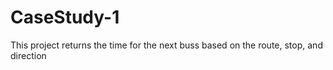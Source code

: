 # CaseStudy-1
This project returns the time for the next buss based on the route, stop, and direction
